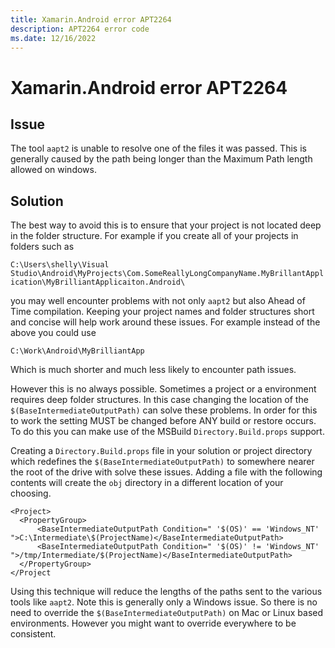 ```yaml
---
title: Xamarin.Android error APT2264
description: APT2264 error code
ms.date: 12/16/2022
---
```

# Xamarin.Android error APT2264

## Issue

The tool `aapt2` is unable to resolve one of the files it was passed.
This is generally caused by the path being longer than the Maximum Path
length allowed on windows.

## Solution

The best way to avoid this is to ensure that your project is not located
deep in the folder structure. For example if you create all of your
projects in folders such as

`C:\Users\shelly\Visual Studio\Android\MyProjects\Com.SomeReallyLongCompanyName.MyBrillantApplication\MyBrilliantApplicaiton.Android\`

you may well encounter problems with not only `aapt2` but also Ahead of Time
compilation. Keeping your project names and folder structures short and
concise will help work around these issues. For example instead of the above
you could use

`C:\Work\Android\MyBrilliantApp`

Which is much shorter and much less likely to encounter path issues.

However this is no always possible. Sometimes a project or a environment requires
deep folder structures. In this case changing the location of the `$(BaseIntermediateOutputPath)`
can solve these problems. In order for this to work the setting MUST be changed
before ANY build or restore occurs. To do this you can make use of the MSBuild
`Directory.Build.props` support.

Creating a `Directory.Build.props` file in your solution or project directory which
redefines the `$(BaseIntermediateOutputPath)` to somewhere nearer the root of the drive
with solve these issues. Adding a file with the following contents will create the `obj`
directory in a different location of your choosing.

```
<Project>
  <PropertyGroup>
      <BaseIntermediateOutputPath Condition=" '$(OS)' == 'Windows_NT' ">C:\Intermediate\$(ProjectName)</BaseIntermediateOutputPath>
      <BaseIntermediateOutputPath Condition=" '$(OS)' != 'Windows_NT' ">/tmp/Intermediate/$(ProjectName)</BaseIntermediateOutputPath>
  </PropertyGroup>
</Project
```

Using this technique will reduce the lengths of the paths sent to the various tools like `aapt2`.
Note this is generally only a Windows issue. So there is no need to override the `$(BaseIntermediateOutputPath)`
on Mac or Linux based environments. However you might want to override everywhere to be consistent.
